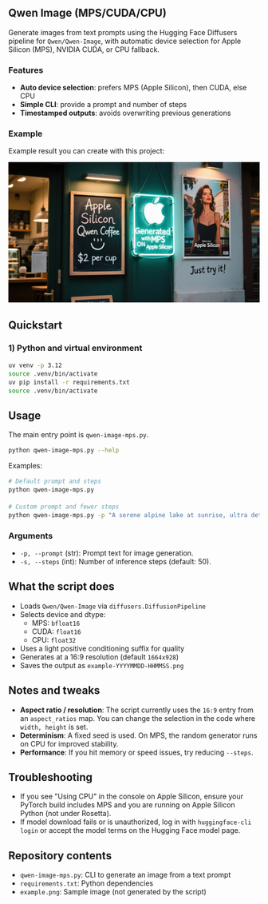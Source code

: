 ## Qwen Image (MPS/CUDA/CPU)

Generate images from text prompts using the Hugging Face Diffusers pipeline for `Qwen/Qwen-Image`, with automatic device selection for Apple Silicon (MPS), NVIDIA CUDA, or CPU fallback.

### Features
- **Auto device selection**: prefers MPS (Apple Silicon), then CUDA, else CPU
- **Simple CLI**: provide a prompt and number of steps
- **Timestamped outputs**: avoids overwriting previous generations

### Example

Example result you can create with this project:

![Example image](example.png)

## Quickstart

### 1) Python and virtual environment
```bash
uv venv -p 3.12
source .venv/bin/activate
uv pip install -r requirements.txt
source .venv/bin/activate
```

## Usage

The main entry point is `qwen-image-mps.py`.

```bash
python qwen-image-mps.py --help
```

Examples:

```bash
# Default prompt and steps
python qwen-image-mps.py

# Custom prompt and fewer steps
python qwen-image-mps.py -p "A serene alpine lake at sunrise, ultra detailed, cinematic" -s 30
```

### Arguments
- `-p, --prompt` (str): Prompt text for image generation.
- `-s, --steps` (int): Number of inference steps (default: 50).

## What the script does
- Loads `Qwen/Qwen-Image` via `diffusers.DiffusionPipeline`
- Selects device and dtype:
  - MPS: `bfloat16`
  - CUDA: `float16`
  - CPU: `float32`
- Uses a light positive conditioning suffix for quality
- Generates at a 16:9 resolution (default `1664x928`)
- Saves the output as `example-YYYYMMDD-HHMMSS.png`

## Notes and tweaks
- **Aspect ratio / resolution**: The script currently uses the `16:9` entry from an `aspect_ratios` map. You can change the selection in the code where `width, height` is set.
- **Determinism**: A fixed seed is used. On MPS, the random generator runs on CPU for improved stability.
- **Performance**: If you hit memory or speed issues, try reducing `--steps`.

## Troubleshooting
- If you see "Using CPU" in the console on Apple Silicon, ensure your PyTorch build includes MPS and you are running on Apple Silicon Python (not under Rosetta).
- If model download fails or is unauthorized, log in with `huggingface-cli login` or accept the model terms on the Hugging Face model page.

## Repository contents
- `qwen-image-mps.py`: CLI to generate an image from a text prompt
- `requirements.txt`: Python dependencies
- `example.png`: Sample image (not generated by the script)


